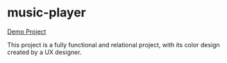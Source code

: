 # music-player
[Demo Project](https://nima-firoozi.github.io/music-player/)

This project is a fully functional and relational project, with its color design created by a UX designer.

